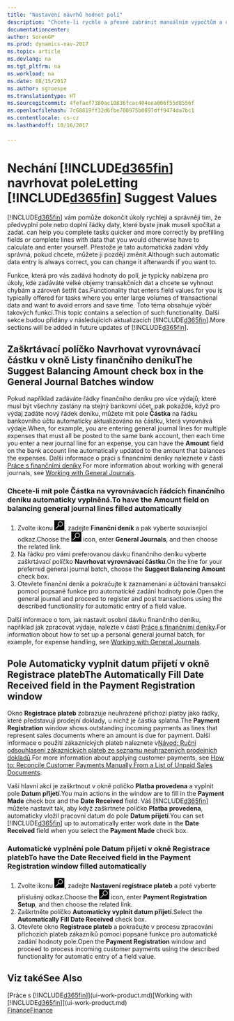 ```yaml
---
title: "Nastavení návrhů hodnot polí"
description: "Chcete-li rychle a přesně zabránit manuálním výpočtům a dokončení úloh, můžete nastavit automatické zadávání dat tak, aby Dynamics NAV vyplňoval vybraná pole."
documentationcenter: 
author: SorenGP
ms.prod: dynamics-nav-2017
ms.topic: article
ms.devlang: na
ms.tgt_pltfrm: na
ms.workload: na
ms.date: 08/15/2017
ms.author: sgroespe
ms.translationtype: HT
ms.sourcegitcommit: 4fefaef7380ac10836fcac404eea006f55d8556f
ms.openlocfilehash: 7c68019ff32d6fbe700975b0897dff9474da7bc1
ms.contentlocale: cs-cz
ms.lasthandoff: 10/16/2017

---
```

# <a name="letting-included365finincludesd365finmdmd-suggest-values"></a><span data-ttu-id="16ee1-103">Nechání [!INCLUDE[d365fin](includes/d365fin_md.md)] navrhovat pole</span><span class="sxs-lookup"><span data-stu-id="16ee1-103">Letting [!INCLUDE[d365fin](includes/d365fin_md.md)] Suggest Values</span></span>
[!INCLUDE[d365fin](includes/d365fin_md.md)]<span data-ttu-id="16ee1-104"> vám pomůže dokončit úkoly rychleji a správněji tím, že předvyplní pole nebo doplní řádky daty, které byste jinak museli spočítat a zadat.</span><span class="sxs-lookup"><span data-stu-id="16ee1-104"> can help you complete tasks quicker and more correctly by prefilling fields or complete lines with data that you would otherwise have to calculate and enter yourself.</span></span> <span data-ttu-id="16ee1-105">Přestože je tato automatická zadání vždy správná, pokud chcete, můžete ji později změnit.</span><span class="sxs-lookup"><span data-stu-id="16ee1-105">Although such automatic data entry is always correct, you can change it afterwards if you want to.</span></span>

<span data-ttu-id="16ee1-106">Funkce, která pro vás zadává hodnoty do polí, je typicky nabízena pro úkoly, kde zadáváte velké objemy transakčních dat a chcete se vyhnout chybám a zároveň šetřit čas.</span><span class="sxs-lookup"><span data-stu-id="16ee1-106">Functionality that enters field values for you is typically offered for tasks where you enter large volumes of transactional data and want to avoid errors and save time.</span></span> <span data-ttu-id="16ee1-107">Toto téma obsahuje výběr takových funkcí.</span><span class="sxs-lookup"><span data-stu-id="16ee1-107">This topic contains a selection of such functionality.</span></span> <span data-ttu-id="16ee1-108">Další sekce budou přidány v následujících aktualizacích [!INCLUDE[d365fin](includes/d365fin_md.md)].</span><span class="sxs-lookup"><span data-stu-id="16ee1-108">More sections will be added in future updates of [!INCLUDE[d365fin](includes/d365fin_md.md)].</span></span>

## <a name="the-suggest-balancing-amount-check-box-in-the-general-journal-batches-window"></a><span data-ttu-id="16ee1-109">Zaškrtávací políčko **Navrhovat vyrovnávací částku** v okně **Listy finančního deníku**</span><span class="sxs-lookup"><span data-stu-id="16ee1-109">The **Suggest Balancing Amount** check box in the **General Journal Batches** window</span></span>
<span data-ttu-id="16ee1-110">Pokud například zadáváte řádky finančního deníku pro více výdajů, které musí být všechny zaslány na stejný bankovní účet, pak pokaždé, když pro výdaj zadáte nový řádek deníku, můžete mít pole **Částka** na řádku bankovního účtu automaticky aktualizováno na částku, která vyrovnává výdaje.</span><span class="sxs-lookup"><span data-stu-id="16ee1-110">When, for example, you are entering general journal lines for multiple expenses that must all be posted to the same bank account, then each time you enter a new journal line for an expense, you can have the **Amount** field on the bank account line automatically updated to the amount that balances the expenses.</span></span> <span data-ttu-id="16ee1-111">Další informace o práci s finančními deníky naleznete v části [Práce s finančními deníky](ui-work-general-journals.md).</span><span class="sxs-lookup"><span data-stu-id="16ee1-111">For more information about working with general journals, see [Working with General Journals](ui-work-general-journals.md).</span></span>

### <a name="to-have-the-amount-field-on-balancing-general-journal-lines-filled-automatically"></a><span data-ttu-id="16ee1-112">Chcete-li mít pole **Částka** na vyrovnávacích řádcích finančního deníku automaticky vyplněná.</span><span class="sxs-lookup"><span data-stu-id="16ee1-112">To have the **Amount** field on balancing general journal lines filled automatically</span></span>
1. <span data-ttu-id="16ee1-113">Zvolte ikonu ![Vyhledat stránku nebo sestavu](media/ui-search/search_small.png "Ikona Vyhledat stránku nebo sestavu"), zadejte **Finanční deník** a pak vyberte související odkaz.</span><span class="sxs-lookup"><span data-stu-id="16ee1-113">Choose the ![Search for Page or Report](media/ui-search/search_small.png "Search for Page or Report icon") icon, enter **General Journals**, and then choose the related link.</span></span>
2. <span data-ttu-id="16ee1-114">Na řádku pro vámi preferovanou dávku finančního deníku vyberte zaškrtávací políčko **Navrhovat vyrovnávací částku**.</span><span class="sxs-lookup"><span data-stu-id="16ee1-114">On the line for your preferred general journal batch, choose the **Suggest Balancing Amount** check box.</span></span>
3. <span data-ttu-id="16ee1-115">Otevřete finanční deník a pokračujte k zaznamenání a účtování transakcí pomocí popsané funkce pro automatické zadání hodnoty pole.</span><span class="sxs-lookup"><span data-stu-id="16ee1-115">Open the general journal and proceed to register and post transactions using the described functionality for automatic entry of a field value.</span></span>       

<span data-ttu-id="16ee1-116">Další informace o tom, jak nastavit osobní dávku finančního deníku, například jak zpracovat výdaje, nalezte v části [Práce s finančními deníky](ui-work-general-journals.md).</span><span class="sxs-lookup"><span data-stu-id="16ee1-116">For information about how to set up a personal general journal batch, for example, for expense handling, see [Working with General Journals](ui-work-general-journals.md).</span></span>

## <a name="the-automatically-fill-date-received-field-in-the-payment-registration-window"></a><span data-ttu-id="16ee1-117">Pole **Automaticky vyplnit datum přijetí** v okně **Registrace plateb**</span><span class="sxs-lookup"><span data-stu-id="16ee1-117">The **Automatically Fill Date Received** field in the **Payment Registration** window</span></span>
<span data-ttu-id="16ee1-118">Okno **Registrace plateb** zobrazuje neuhrazené příchozí platby jako řádky, které představují prodejní doklady, u nichž je částka splatná.</span><span class="sxs-lookup"><span data-stu-id="16ee1-118">The **Payment Registration** window shows outstanding incoming payments as lines that represent sales documents where an amount is due for payment.</span></span> <span data-ttu-id="16ee1-119">Další informace o použití zákaznických plateb naleznete v[Návod: Ruční odsouhlasení zákaznických plateb ze seznamu neuhrazených prodejních dokladů](receivables-how-reconcile-customer-payments-list-unpaid-sales-documents.md).</span><span class="sxs-lookup"><span data-stu-id="16ee1-119">For more information about applying customer payments, see [How to: Reconcile Customer Payments Manually From a List of Unpaid Sales Documents](receivables-how-reconcile-customer-payments-list-unpaid-sales-documents.md).</span></span>

<span data-ttu-id="16ee1-120">Vaší hlavní akcí je zaškrtnout v okně políčko **Platba provedena** a vyplnit pole **Datum přijetí**.</span><span class="sxs-lookup"><span data-stu-id="16ee1-120">You main actions in the window are to fill in the **Payment Made** check box and the **Date Received** field.</span></span> <span data-ttu-id="16ee1-121">Váš [!INCLUDE[d365fin](includes/d365fin_md.md)] můžete nastavit tak, aby když zaškrtnete políčko **Platba provedena**, automaticky vložil pracovní datum do pole **Datum přijetí**.</span><span class="sxs-lookup"><span data-stu-id="16ee1-121">You can set [!INCLUDE[d365fin](includes/d365fin_md.md)] up to automatically enter work date in the **Date Received** field when you select the **Payment Made** check box.</span></span>

### <a name="to-have-the-date-received-field-in-the-payment-registration-window-filled-automatically"></a><span data-ttu-id="16ee1-122">Automatické vyplnění pole **Datum přijetí** v okně **Registrace plateb**</span><span class="sxs-lookup"><span data-stu-id="16ee1-122">To have the **Date Received** field in the **Payment Registration** window filled automatically</span></span>
1. <span data-ttu-id="16ee1-123">Zvolte ikonu ![Vyhledat stránku nebo sestavu](media/ui-search/search_small.png "Ikona Vyhledat stránku nebo sestavu"), zadejte **Nastavení registrace plateb** a poté vyberte příslušný odkaz.</span><span class="sxs-lookup"><span data-stu-id="16ee1-123">Choose the ![Search for Page or Report](media/ui-search/search_small.png "Search for Page or Report icon") icon, enter **Payment Registration Setup**, and then choose the related link.</span></span>
2. <span data-ttu-id="16ee1-124">Zaškrtněte políčko **Automaticky vyplnit datum přijetí**.</span><span class="sxs-lookup"><span data-stu-id="16ee1-124">Select the **Automatically Fill Date Received** check box.</span></span>
3. <span data-ttu-id="16ee1-125">Otevřete okno **Registrace plateb** a pokračujte v procesu zpracování příchozích plateb zákazníků pomocí popsané funkce pro automatické zadání hodnoty pole.</span><span class="sxs-lookup"><span data-stu-id="16ee1-125">Open the **Payment Registration** window and proceed to process incoming customer payments using the described functionality for automatic entry of a field value.</span></span>

## <a name="see-also"></a><span data-ttu-id="16ee1-126">Viz také</span><span class="sxs-lookup"><span data-stu-id="16ee1-126">See Also</span></span>
<span data-ttu-id="16ee1-127">[Práce s [!INCLUDE[d365fin](includes/d365fin_md.md)]](ui-work-product.md)</span><span class="sxs-lookup"><span data-stu-id="16ee1-127">[Working with [!INCLUDE[d365fin](includes/d365fin_md.md)]](ui-work-product.md)</span></span>  
[<span data-ttu-id="16ee1-128">Finance</span><span class="sxs-lookup"><span data-stu-id="16ee1-128">Finance</span></span>](finance.md)


